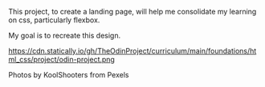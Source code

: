 This project, to create a landing page, will help me consolidate my learning on css, particularly flexbox.

My goal is to recreate this design.

https://cdn.statically.io/gh/TheOdinProject/curriculum/main/foundations/html_css/project/odin-project.png

Photos by KoolShooters from Pexels
